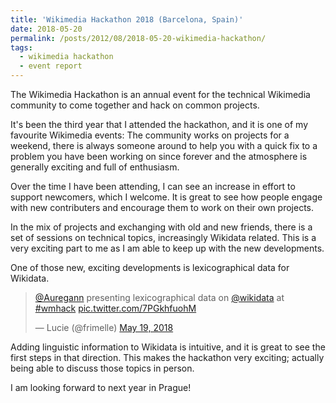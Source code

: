 ```yaml
---
title: 'Wikimedia Hackathon 2018 (Barcelona, Spain)'
date: 2018-05-20
permalink: /posts/2012/08/2018-05-20-wikimedia-hackathon/
tags:
  - wikimedia hackathon
  - event report
---
```


The Wikimedia Hackathon is an annual event for the technical Wikimedia community to come together and hack on common projects.

It's been the third year that I attended the hackathon, and it is one of my favourite Wikimedia events: The community works on projects for a weekend, there is always someone around to help you with a quick fix to a problem you have been working on since forever and the atmosphere is generally exciting and full of enthusiasm. 

Over the time I have been attending, I can see an increase in effort to support newcomers, which I welcome. It is great to see how people engage with new contributers and encourage them to work on their own projects. 

In the mix of projects and exchanging with old and new friends, there is a set of sessions on technical topics, increasingly Wikidata related. This is a very exciting part to me as I am able to keep up with the new developments.

One of those new, exciting developments is lexicographical data for Wikidata.

<blockquote class="twitter-tweet" data-lang="en"><p lang="en" dir="ltr"><a href="https://twitter.com/Auregann?ref_src=twsrc%5Etfw">@Auregann</a> presenting lexicographical data on <a href="https://twitter.com/wikidata?ref_src=twsrc%5Etfw">@wikidata</a> at <a href="https://twitter.com/hashtag/wmhack?src=hash&amp;ref_src=twsrc%5Etfw">#wmhack</a> <a href="https://t.co/7PGkhfuohM">pic.twitter.com/7PGkhfuohM</a></p>&mdash; Lucie (@frimelle) <a href="https://twitter.com/frimelle/status/997780806960603137?ref_src=twsrc%5Etfw">May 19, 2018</a></blockquote>
<script async src="https://platform.twitter.com/widgets.js" charset="utf-8"></script>

Adding linguistic information to Wikidata is intuitive, and it is great to see the first steps in that direction. This makes the hackathon very exciting; actually being able to discuss those topics in person. 

I am looking forward to next year in Prague!